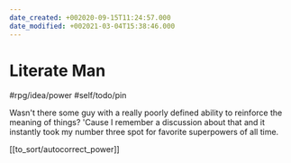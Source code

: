 ```yaml
---
date_created: +002020-09-15T11:24:57.000
date_modified: +002021-03-04T15:38:46.000
---
```


# Literate Man

#rpg/idea/power #self/todo/pin

Wasn't there some guy with a really poorly defined ability to reinforce the meaning of things? 'Cause I remember a discussion about that and it instantly took my number three spot for favorite superpowers of all time.

[[to_sort/autocorrect_power]]
